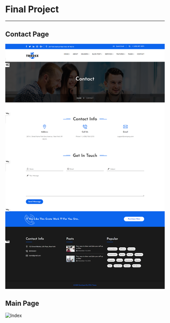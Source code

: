 # Final Project
----------
 
## Contact Page
![contact](/final-project-contact.png)



## Main Page
![Index](/final-project-index.png)